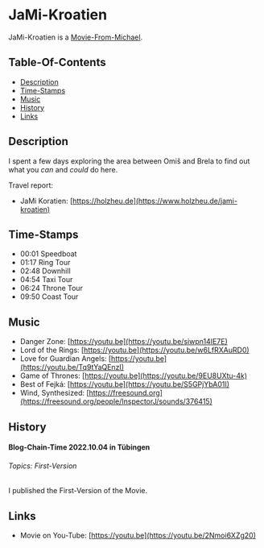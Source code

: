 # JaMi-Kroatien

JaMi-Kroatien is a [Movie-From-Michael](1111.md).

## Table-Of-Contents

- [Description](#1000)
- [Time-Stamps](#2000)
- [Music](#3000)
- [History](#4000)
- [Links](#5000)

## Description <a id="1000"/>

I spent a few days exploring the area between Omiš and Brela to find out what you *can* and *could* do here.

Travel report:

- JaMi Koratien: [https://holzheu.de](https://www.holzheu.de/jami-kroatien)

## Time-Stamps <a id="2000"/>

- 00:01 Speedboat
- 01:17 Ring Tour
- 02:48 Downhill
- 04:54 Taxi Tour
- 06:24 Throne Tour
- 09:50 Coast Tour

## Music <a id="3000"/>

- Danger Zone: [https://youtu.be](https://youtu.be/siwpn14IE7E)
- Lord of the Rings: [https://youtu.be](https://youtu.be/w6LfRXAuRD0)
- Love for Guardian Angels: [https://youtu.be](https://youtu.be/Tq9tYaQEnzI)
- Game of Thrones: [https://youtu.be](https://youtu.be/9EU8UXtu-4k)
- Best of Fejká: [https://youtu.be](https://youtu.be/S5GPjYbA01I)
- Wind, Synthesized: [https://freesound.org](https://freesound.org/people/InspectorJ/sounds/376415)

## History <a id="4000"/>

#### Blog-Chain-Time 2022.10.04 in Tübingen <a id="4003"/>
###### Topics: First-Version

I published the First-Version of the Movie.

## Links <a id="5000"/>

- Movie on You-Tube: [https://youtu.be](https://youtu.be/2Nmoi6XZg20)
